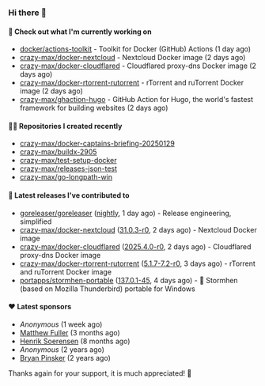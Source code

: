 ### Hi there 👋

#### 👷 Check out what I'm currently working on

- [docker/actions-toolkit](https://github.com/docker/actions-toolkit) - Toolkit for Docker (GitHub) Actions (1 day ago)
- [crazy-max/docker-nextcloud](https://github.com/crazy-max/docker-nextcloud) - Nextcloud Docker image (2 days ago)
- [crazy-max/docker-cloudflared](https://github.com/crazy-max/docker-cloudflared) - Cloudflared proxy-dns Docker image (2 days ago)
- [crazy-max/docker-rtorrent-rutorrent](https://github.com/crazy-max/docker-rtorrent-rutorrent) - rTorrent and ruTorrent Docker image (2 days ago)
- [crazy-max/ghaction-hugo](https://github.com/crazy-max/ghaction-hugo) - GitHub Action for Hugo, the world&#39;s fastest framework for building websites (2 days ago)

#### 👨‍💻 Repositories I created recently

- [crazy-max/docker-captains-briefing-20250129](https://github.com/crazy-max/docker-captains-briefing-20250129)
- [crazy-max/buildx-2905](https://github.com/crazy-max/buildx-2905)
- [crazy-max/test-setup-docker](https://github.com/crazy-max/test-setup-docker)
- [crazy-max/releases-json-test](https://github.com/crazy-max/releases-json-test)
- [crazy-max/go-longpath-win](https://github.com/crazy-max/go-longpath-win)

#### 🚀 Latest releases I've contributed to

- [goreleaser/goreleaser](https://github.com/goreleaser/goreleaser) ([nightly](https://github.com/goreleaser/goreleaser/releases/tag/nightly), 1 day ago) - Release engineering, simplified
- [crazy-max/docker-nextcloud](https://github.com/crazy-max/docker-nextcloud) ([31.0.3-r0](https://github.com/crazy-max/docker-nextcloud/releases/tag/31.0.3-r0), 2 days ago) - Nextcloud Docker image
- [crazy-max/docker-cloudflared](https://github.com/crazy-max/docker-cloudflared) ([2025.4.0-r0](https://github.com/crazy-max/docker-cloudflared/releases/tag/2025.4.0-r0), 2 days ago) - Cloudflared proxy-dns Docker image
- [crazy-max/docker-rtorrent-rutorrent](https://github.com/crazy-max/docker-rtorrent-rutorrent) ([5.1.7-7.2-r0](https://github.com/crazy-max/docker-rtorrent-rutorrent/releases/tag/5.1.7-7.2-r0), 3 days ago) - rTorrent and ruTorrent Docker image
- [portapps/stormhen-portable](https://github.com/portapps/stormhen-portable) ([137.0.1-45](https://github.com/portapps/stormhen-portable/releases/tag/137.0.1-45), 4 days ago) - 🚀 Stormhen (based on Mozilla Thunderbird) portable for Windows

#### ❤️ Latest sponsors
- _Anonymous_ (1 week ago)
- [Matthew Fuller](https://github.com/mathematics333) (3 months ago)
- [Henrik Soerensen](https://github.com/hsoerensen) (8 months ago)
- _Anonymous_ (2 years ago)
- [Bryan Pinsker](https://github.com/BryanPinsker) (2 years ago)

Thanks again for your support, it is much appreciated! 🙏
